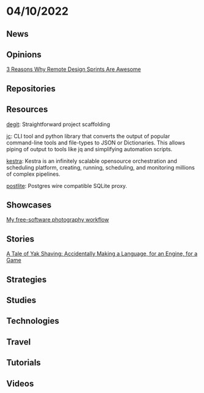 # 04/10/2022

## News

## Opinions
[3 Reasons Why Remote Design Sprints Are Awesome](https://www.bluelabellabs.com/blog/remote-design-sprints/)

## Repositories

## Resources
[degit](https://github.com/Rich-Harris/degit): Straightforward project scaffolding

[jc](https://github.com/kellyjonbrazil/jc): CLI tool and python library that converts the output of popular command-line tools and file-types to JSON or Dictionaries. This allows piping of output to tools like jq and simplifying automation scripts.

[kestra](https://github.com/kestra-io/kestra): Kestra is an infinitely scalable opensource orchestration and scheduling platform, creating, running, scheduling, and monitoring millions of complex pipelines.

[postlite](https://github.com/benbjohnson/postlite): Postgres wire compatible SQLite proxy.

## Showcases
[My free-software photography workflow](https://blog.fidelramos.net/photography/photography-workflow)

## Stories
[A Tale of Yak Shaving: Accidentally Making a Language, for an Engine, for a Game](https://verdagon.dev/blog/yak-shave-language-engine-game)

## Strategies


## Studies

## Technologies

## Travel

## Tutorials

## Videos
